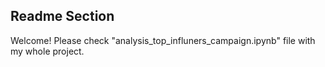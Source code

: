 ## Readme Section

Welcome!
Please check "analysis_top_influners_campaign.ipynb" file with my whole project.
